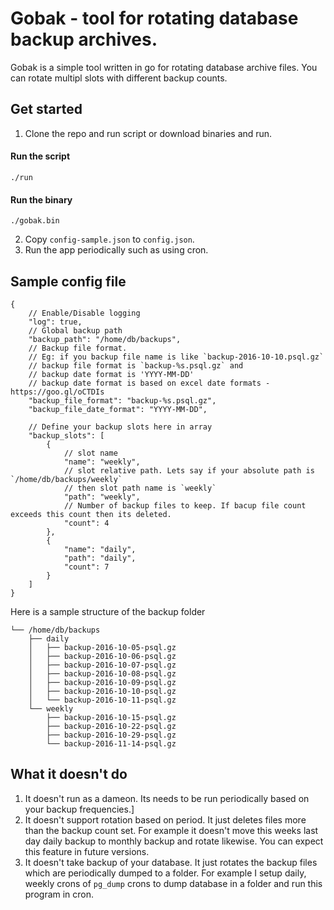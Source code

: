 # Gobak - tool for rotating database backup archives.

Gobak is a simple tool written in go for rotating database archive files. 
You can rotate multipl slots with different backup counts. 

## Get started

1. Clone the repo and run script or download binaries and run.
#### Run the script
```
./run
```

#### Run the binary
```
./gobak.bin
```

2. Copy `config-sample.json` to `config.json`.
3. Run the app periodically such as using cron.

## Sample config file

```
{
    // Enable/Disable logging
    "log": true,
    // Global backup path
    "backup_path": "/home/db/backups",
    // Backup file format. 
    // Eg: if you backup file name is like `backup-2016-10-10.psql.gz`
    // backup file format is `backup-%s.psql.gz` and
    // backup date format is 'YYYY-MM-DD'
    // backup date format is based on excel date formats - https://goo.gl/oCTDIs
    "backup_file_format": "backup-%s.psql.gz",
    "backup_file_date_format": "YYYY-MM-DD",

    // Define your backup slots here in array
    "backup_slots": [
        {
            // slot name
            "name": "weekly",
            // slot relative path. Lets say if your absolute path is `/home/db/backups/weekly`
            // then slot path name is `weekly` 
            "path": "weekly",
            // Number of backup files to keep. If bacup file count exceeds this count then its deleted.
            "count": 4
        },
        {
            "name": "daily",
            "path": "daily",
            "count": 7
        }
    ]
}
```

Here is a sample structure of the backup folder

```
└── /home/db/backups
    ├── daily
    │   ├── backup-2016-10-05-psql.gz
    │   ├── backup-2016-10-06-psql.gz
    │   ├── backup-2016-10-07-psql.gz
    │   ├── backup-2016-10-08-psql.gz
    │   ├── backup-2016-10-09-psql.gz
    │   ├── backup-2016-10-10-psql.gz
    │   └── backup-2016-10-11-psql.gz
    └── weekly
        ├── backup-2016-10-15-psql.gz
        ├── backup-2016-10-22-psql.gz
        ├── backup-2016-10-29-psql.gz
        └── backup-2016-11-14-psql.gz
```

## What it doesn't do

1. It doesn't run as a dameon. Its needs to be run periodically based on your backup frequencies.]
2. It doesn't support rotation based on period. It just deletes files more than the backup count set.
For example it doesn't move this weeks last day daily backup to monthly backup and rotate likewise. 
You can expect this feature in future versions.
3. It doesn't take backup of your database. It just rotates the backup files which are periodically dumped to a folder.
For example I setup daily, weekly crons of `pg_dump` crons to dump database in a folder and run this program in cron.